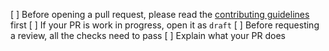 [ ] Before opening a pull request, please read the [contributing guidelines](https://github.com/acentswap/acentswap-toolkit/blob/master/CONTRIBUTING.md) first
[ ] If your PR is work in progress, open it as `draft`
[ ] Before requesting a review, all the checks need to pass
[ ] Explain what your PR does
